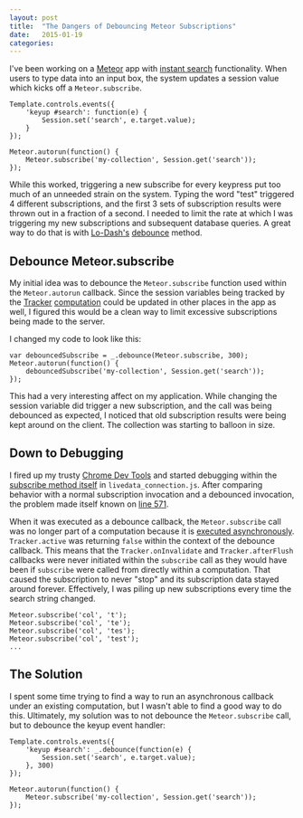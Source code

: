 ```yaml
---
layout: post
title:  "The Dangers of Debouncing Meteor Subscriptions"
date:   2015-01-19
categories:
---
```


I've been working on a [Meteor](https://www.meteor.com/) app with [instant search](http://www.google.com/insidesearch/features/instant/about.html) functionality. When users to type data into an input box, the system updates a session value which kicks off a <code class="language-*">Meteor.subscribe</code>.

<pre class="language-javascript"><code class="language-javascript">Template.controls.events({
    'keyup #search': function(e) {
        Session.set('search', e.target.value);
    }
});

Meteor.autorun(function() {
    Meteor.subscribe('my-collection', Session.get('search'));
});
</code></pre>

While this worked, triggering a new subscribe for every keypress put too much of an unneeded strain on the system. Typing the word "test" triggered 4 different subscriptions, and the first 3 sets of subscription results were thrown out in a fraction of a second. I needed to limit the rate at which I was triggering my new subscriptions and subsequent database queries. A great way to do that is with [Lo-Dash's](https://lodash.com/) [debounce](https://lodash.com/docs#debounce) method.

## Debounce Meteor.subscribe

My initial idea was to debounce the <code class="language-*">Meteor.subscribe</code> function used within the <code class="language-*">Meteor.autorun</code> callback. Since the session variables being tracked by the [Tracker](https://www.meteor.com/tracker) [computation](https://github.com/meteor/meteor/wiki/Tracker-Manual#how-tracker-works) could be updated in other places in the app as well, I figured this would be a clean way to limit excessive subscriptions being made to the server.

I changed my code to look like this:

<pre class="language-javascript"><code class="language-javascript">var debouncedSubscribe = _.debounce(Meteor.subscribe, 300);
Meteor.autorun(function() {
    debouncedSubscribe('my-collection', Session.get('search'));
});
</code></pre>

This had a very interesting affect on my application. While changing the session variable did trigger a new subscription, and the call was being debounced as expected, I noticed that old subscription results were being kept around on the client. The collection was starting to balloon in size.

## Down to Debugging

I fired up my trusty [Chrome Dev Tools](https://developer.chrome.com/devtools) and started debugging within the [subscribe method itself](https://github.com/meteor/meteor/blob/e22702be4557df2539c646bd010484bdac747db7/packages/ddp/livedata_connection.js#L471-L591) in <code class="language-*">livedata_connection.js</code>. After comparing behavior with a normal subscription invocation and a debounced invocation, the problem made itself known on [line 571](https://github.com/meteor/meteor/blob/e22702be4557df2539c646bd010484bdac747db7/packages/ddp/livedata_connection.js#L571).

When it was executed as a debounce callback, the <code class="language-*">Meteor.subscribe</code> call was no longer part of a computation because it is [executed asynchronously](https://github.com/lodash/lodash/blob/master/lodash.src.js#L7117). <code class="language-*">Tracker.active</code> was returning <code class="language-*">false</code> within the context of the debounce callback. This means that the <code class="language-*">Tracker.onInvalidate</code> and <code class="language-*">Tracker.afterFlush</code> callbacks were never initiated within the <code class="language-*">subscribe</code> call as they would have been if <code class="language-*">subscribe</code> were called from directly within a computation. That caused the subscription to never "stop" and its subscription data stayed around forever. Effectively, I was piling up new subscriptions every time the search string changed.

<pre class="language-javascript"><code class="language-javascript">Meteor.subscribe('col', 't');
Meteor.subscribe('col', 'te');
Meteor.subscribe('col', 'tes');
Meteor.subscribe('col', 'test');
...
</code></pre>

## The Solution

I spent some time trying to find a way to run an asynchronous callback under an existing computation, but I wasn't able to find a good way to do this. Ultimately, my solution was to not debounce the <code class="language-*">Meteor.subscribe</code> call, but to debounce the keyup event handler:

<pre class="language-javascript"><code class="language-javascript">Template.controls.events({
    'keyup #search': _.debounce(function(e) {
        Session.set('search', e.target.value);
    }, 300)
});

Meteor.autorun(function() {
    Meteor.subscribe('my-collection', Session.get('search'));
});
</code></pre>